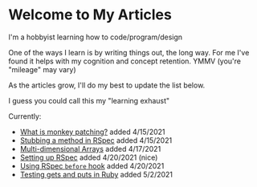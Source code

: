 # Welcome to My Articles
I'm a hobbyist learning how to code/program/design  

One of the ways I learn is by writing things out, the long way. For me I've found it helps with my cognition and concept retention. YMMV (you're "mileage" may vary)  

As the articles grow, I'll do my best to update the list below.  

I guess you could call this my "learning exhaust"

Currently:  

* [What is monkey patching?](all_articles/what_is_monkey_patching.md) added 4/15/2021
* [Stubbing a method in RSpec](all_articles/stubbing_a_method.md) added 4/15/2021
* [Multi-dimensional Arrays](all_articles/multidimensional_arrays.md) added 4/17/2021
* [Setting up RSpec](all_articles/setting_up_rspec.md) added 4/20/2021 (nice)
* [Using RSpec `before` hook](all_articles/setting_up_rspec.md) added 4/20/2021  
* [Testing gets and puts in Ruby](all_articles/testing_gets_and_puts_in_Ruby.md) added 5/2/2021
  